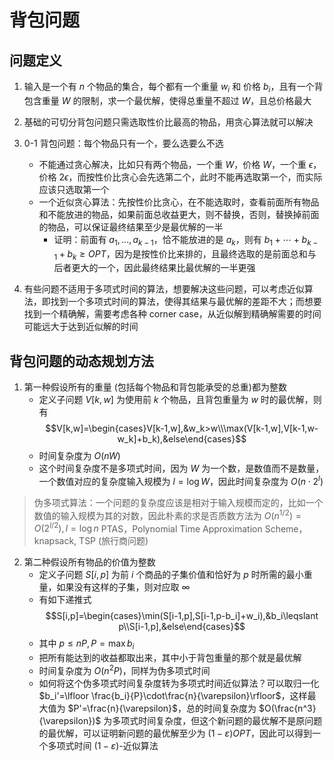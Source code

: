 # 背包问题

## 问题定义

1. 输入是一个有 $n$ 个物品的集合，每个都有一个重量 $w_i$ 和 价格 $b_i$，且有一个背包含重量 $W$ 的限制，求一个最优解，使得总重量不超过 $W$，且总价格最大

2. 基础的可切分背包问题只需选取性价比最高的物品，用贪心算法就可以解决

3. 0-1 背包问题：每个物品只有一个，要么选要么不选
   - 不能通过贪心解决，比如只有两个物品，一个重 $W$，价格 $W$，一个重 $\epsilon$，价格 $2\epsilon$，而按性价比贪心会先选第二个，此时不能再选取第一个，而实际应该只选取第一个
   - 一个近似贪心算法：先按性价比贪心，在不能选取时，查看前面所有物品和不能放进的物品，如果前面总收益更大，则不替换，否则，替换掉前面的物品，可以保证最终结果至少是最优解的一半
     - 证明：前面有 $a_1,\ldots,a_{k-1}$，恰不能放进的是 $a_k$，则有 $b_1+\cdots+b_{k-1}+b_k\geqslant OPT$，因为是按性价比来排的，且最终选取的是前面总和与后者更大的一个，因此最终结果比最优解的一半更强

4. 有些问题不适用于多项式时间的算法，想要解决这些问题，可以考虑近似算法，即找到一个多项式时间的算法，使得其结果与最优解的差距不大；而想要找到一个精确解，需要考虑各种 corner case，从近似解到精确解需要的时间可能远大于达到近似解的时间

## 背包问题的动态规划方法

1. 第一种假设所有的重量 (包括每个物品和背包能承受的总重)都为整数
   - 定义子问题 $V[k,w]$ 为使用前 $k$ 个物品，且背包重量为 $w$ 时的最优解，则有 $$V[k,w]=\begin{cases}V[k-1,w],&w_k>w\\\max(V[k-1,w],V[k-1,w-w_k]+b_k),&else\end{cases}$$
   - 时间复杂度为 $O(nW)$
   - 这个时间复杂度不是多项式时间，因为 $W$ 为一个数，是数值而不是数量，一个数值对应的复杂度输入规模为 $l=\log W$，因此时间复杂度为 $O(n\cdot 2^l)$

> 伪多项式算法：一个问题的复杂度应该是相对于输入规模而定的，比如一个数值的输入规模为其的对数，因此朴素的求是否质数方法为 $O(n^{1/2})=O(2^{l/2}),l=\log n$
> PTAS，Polynomial Time Approximation Scheme，knapsack, TSP (旅行商问题)

2. 第二种假设所有物品的价值为整数
   - 定义子问题 $S[i,p]$ 为前 $i$ 个商品的子集价值和恰好为 $p$ 时所需的最小重量，如果没有这样的子集，则对应取 $\infty$
   - 有如下递推式 $$S[i,p]=\begin{cases}\min(S[i-1,p],S[i-1,p-b_i]+w_i),&b_i\leqslant p\\S[i-1,p],&else\end{cases}$$
   - 其中 $p\leqslant nP,P=\max b_i$
   - 把所有能达到的收益都取出来，其中小于背包重量的那个就是最优解   
   - 时间复杂度为 $O(n^2P)$，同样为伪多项式时间
   - 如何将这个伪多项式时间复杂度转为多项式时间近似算法？可以取归一化 $b_i'=\lfloor \frac{b_i}{P}\cdot\frac{n}{\varepsilon}\rfloor$，这样最大值为 $P'=\frac{n}{\varepsilon}$，总的时间复杂度为 $O(\frac{n^3}{\varepsilon})$ 为多项式时间复杂度，但这个新问题的最优解不是原问题的最优解，可以证明新问题的最优解至少为 $(1-\varepsilon)OPT$，因此可以得到一个多项式时间 $(1-\varepsilon)$-近似算法